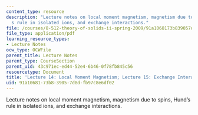```yaml
---
content_type: resource
description: "Lecture notes on local moment magnetism, magnetism due to spins, Hund\u2019\
  s rule in isolated ions, and exchange interactions."
file: /courses/8-512-theory-of-solids-ii-spring-2009/91a1068173b839057d8dfb97c8e6df02_MIT8_512s09_lec14_15.pdf
file_type: application/pdf
learning_resource_types:
- Lecture Notes
ocw_type: OCWFile
parent_title: Lecture Notes
parent_type: CourseSection
parent_uid: 43c971ec-ed44-52e4-6b46-0f78fb845c56
resourcetype: Document
title: 'Lecture 14: Local Moment Magnetism; Lecture 15: Exchange Interactions'
uid: 91a10681-73b8-3905-7d8d-fb97c8e6df02
---
```

Lecture notes on local moment magnetism, magnetism due to spins, Hund’s rule in isolated ions, and exchange interactions.

